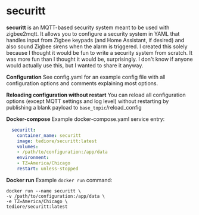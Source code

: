 # securitt
**securitt** is an MQTT-based security system meant to be used with zigbee2mqtt. It allows you to configure a security system in YAML that handles input from Zigbee keypads (and Home Assistant, if desired) and also sound Zigbee sirens when the alarm is triggered. I created this solely because I thought it would be fun to write a security system from scratch. It was more fun than I thought it would be, surprisingly. I don't know if anyone would actually use this, but I wanted to share it anyway.

**Configuration**
See config.yaml for an example config file with all configuration options and comments explaining most options.

**Reloading configuration without restart**
You can reload all configuration options (except MQTT settings and log level) without restarting by publishing a blank payload to `base_topic`/reload_config

**Docker-compose**
Example docker-compose.yaml service entry:
```yaml
  securitt:
    container_name: securitt
    image: tediore/securitt:latest
    volumes:
    - /path/to/configuration:/app/data
    environment:
    - TZ=America/Chicago
    restart: unless-stopped
```

**Docker run**
Example `docker run` command:
```
docker run --name securitt \
-v /path/to/configuration:/app/data \
-e TZ=America/Chicago \
tediore/securitt:latest
```